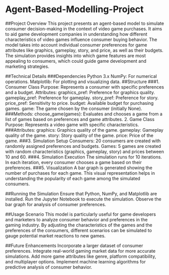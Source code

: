 # Agent-Based-Modelling-Project
##Project Overview
This project presents an agent-based model to simulate consumer decision-making in the context of video game purchases. It aims to aid game development companies in understanding how different characteristics of video games influence consumer buying behavior. The model takes into account individual consumer preferences for game attributes like graphics, gameplay, story, and price, as well as their budgets. The simulation provides insights into which game features are most appealing to consumers, which could guide game development and marketing strategies.

##Technical Details
###Dependencies
Python 3.x
NumPy: For numerical operations.
Matplotlib: For plotting and visualizing data.
##Structure
###1. Consumer Class
Purpose: Represents a consumer with specific preferences and a budget.
Attributes:
graphics_pref: Preference for graphics quality.
gameplay_pref: Preference for gameplay.
story_pref: Preference for story.
price_pref: Sensitivity to price.
budget: Available budget for purchasing games.
game: The game chosen by the consumer (initially None).
###Methods:
choose_game(games): Evaluates and chooses a game from a list of games based on preferences and game attributes.
2. Game Class
Purpose: Represents a video game with specific characteristics.
###Attributes:
graphics: Graphics quality of the game.
gameplay: Gameplay quality of the game.
story: Story quality of the game.
price: Price of the game.
###3. Simulation Setup
Consumers: 20 consumers are created with randomly assigned preferences and budgets.
Games: 5 games are created with random characteristics (graphics, gameplay, story) and prices between 10 and 60.
###4. Simulation Execution
The simulation runs for 10 iterations.
In each iteration, every consumer chooses a game based on their preferences.
###5. Visualization
A bar graph is generated showing the number of purchases for each game.
This visual representation helps in understanding the popularity of each game among the simulated consumers.

##Running the Simulation
Ensure that Python, NumPy, and Matplotlib are installed.
Run the Jupyter Notebook to execute the simulation.
Observe the bar graph for analysis of consumer preferences.

##Usage Scenario
This model is particularly useful for game developers and marketers to analyze consumer behavior and preferences in the gaming industry. By adjusting the characteristics of the games and the preferences of the consumers, different scenarios can be simulated to gauge potential market reactions to new games.

##Future Enhancements
Incorporate a larger dataset of consumer preferences.
Integrate real-world gaming market data for more accurate simulations.
Add more game attributes like genre, platform compatibility, and multiplayer options.
Implement machine learning algorithms for predictive analysis of consumer behavior.
